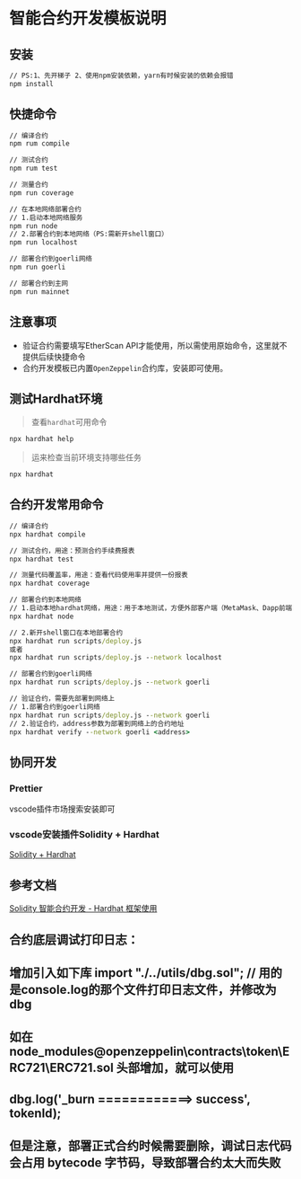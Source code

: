 # 智能合约开发模板说明

## 安装

```cmd
// PS:1、先开梯子 2、使用npm安装依赖，yarn有时候安装的依赖会报错 
npm install
```

## 快捷命令

```cmd
// 编译合约
npm rum compile

// 测试合约
npm rum test

// 测量合约
npm run coverage

// 在本地网络部署合约
// 1.启动本地网络服务
npm run node
// 2.部署合约到本地网络（PS:需新开shell窗口）
npm run localhost

// 部署合约到goerli网络
npm run goerli

// 部署合约到主网
npm run mainnet


```

## 注意事项

- 验证合约需要填写EtherScan API才能使用，所以需使用原始命令，这里就不提供后续快捷命令
- 合约开发模板已内置`OpenZeppelin`合约库，安装即可使用。

## 测试Hardhat环境

> 查看`hardhat`可用命令

```cmd
npx hardhat help
```

> 运来检查当前环境支持哪些任务

```cmd
npx hardhat
```

## 合约开发常用命令

```cmd
// 编译合约
npx hardhat compile

// 测试合约，用途：预测合约手续费报表
npx hardhat test

// 测量代码覆盖率，用途：查看代码使用率并提供一份报表
npx hardhat coverage

// 部署合约到本地网络
// 1.启动本地hardhat网络，用途：用于本地测试，方便外部客户端（MetaMask、Dapp前端或脚本）可以连接到。
npx hardhat node

// 2.新开shell窗口在本地部署合约
npx hardhat run scripts/deploy.js
或者
npx hardhat run scripts/deploy.js --network localhost

// 部署合约到goerli网络
npx hardhat run scripts/deploy.js --network goerli

// 验证合约，需要先部署到网络上
// 1.部署合约到goerli网络
npx hardhat run scripts/deploy.js --network goerli
// 2.验证合约，address参数为部署到网络上的合约地址
npx hardhat verify --network goerli <address>

```

## 协同开发

### Prettier

vscode插件市场搜索安装即可

### vscode安装插件Solidity + Hardhat

[Solidity + Hardhat](https://marketplace.visualstudio.com/items?itemName=NomicFoundation.hardhat-solidity)

## 参考文档

[Solidity 智能合约开发 - Hardhat 框架使用](https://www.pseudoyu.com/zh/2022/06/09/learn_solidity_from_scratch_hardhat/)


## 合约底层调试打印日志：

## 增加引入如下库  import "./../utils/dbg.sol"; // 用的是console.log的那个文件打印日志文件，并修改为dbg
## 如在node_modules\@openzeppelin\contracts\token\ERC721\ERC721.sol 头部增加，就可以使用 
## dbg.log('_burn   ============> success', tokenId);
## 但是注意，部署正式合约时候需要删除，调试日志代码会占用 bytecode 字节码，导致部署合约太大而失败